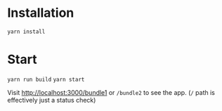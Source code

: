 # Installation

`yarn install`

# Start

`yarn run build`
`yarn start`

Visit [http://localhost:3000/bundle1](http://localhost:3000/bundle1) or `/bundle2` to see the app. (`/` path is effectively just a status check)
